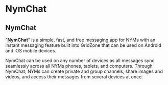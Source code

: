 # NymChat

## NymChat

"**NymChat**" is a simple, fast, and free messaging app for NYMs with an instant messaging feature built into GridZone that can be used on Android and iOS mobile devices.

NymChat can be used on any number of devices as all messages sync seamlessly across all NYMs phones, tablets, and computers. Through NymChat, NYMs can create private and group channels, share images and videos, and access their messages from several devices at once.

